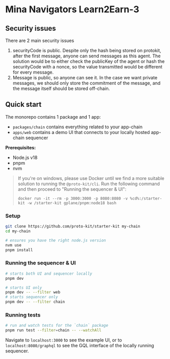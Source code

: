 # Mina Navigators Learn2Earn-3

## Security issues

There are 2 main security issues

1. securityCode is public. Despite only the hash being stored on protokit, after the first message, anyone can send messages as this agent. The solution would be to either check the publicKey of the agent or hash the securityCode with a nonce, so the value transmitted would be different for every message.
2. Message is public, so anyone can see it. In the case we want private messages, we should only store the commitment of the message, and the message itself should be stored off-chain.

## Quick start

The monorepo contains 1 package and 1 app:

-   `packages/chain` contains everything related to your app-chain
-   `apps/web` contains a demo UI that connects to your locally hosted app-chain sequencer

**Prerequisites:**

-   Node.js v18
-   pnpm
-   nvm

> If you're on windows, please use Docker until we find a more suitable solution to running the `@proto-kit/cli`.
> Run the following command and then proceed to "Running the sequencer & UI":
>
> `docker run -it --rm -p 3000:3000 -p 8080:8080 -v %cd%:/starter-kit -w /starter-kit gplane/pnpm:node18 bash`

### Setup

```zsh
git clone https://github.com/proto-kit/starter-kit my-chain
cd my-chain

# ensures you have the right node.js version
nvm use
pnpm install
```

### Running the sequencer & UI

```zsh
# starts both UI and sequencer locally
pnpm dev

# starts UI only
pnpm dev -- --filter web
# starts sequencer only
pnpm dev -- --filter chain
```

### Running tests

```zsh
# run and watch tests for the `chain` package
pnpm run test --filter=chain -- --watchAll
```

Navigate to `localhost:3000` to see the example UI, or to `localhost:8080/graphql` to see the GQL interface of the locally running sequencer.
